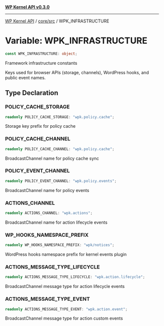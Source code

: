 [**WP Kernel API v0.3.0**](../../../README.md)

---

[WP Kernel API](../../../README.md) / [core/src](../README.md) / WPK_INFRASTRUCTURE

# Variable: WPK_INFRASTRUCTURE

```ts
const WPK_INFRASTRUCTURE: object;
```

Framework infrastructure constants

Keys used for browser APIs (storage, channels), WordPress hooks, and public event names.

## Type Declaration

### POLICY_CACHE_STORAGE

```ts
readonly POLICY_CACHE_STORAGE: "wpk.policy.cache";
```

Storage key prefix for policy cache

### POLICY_CACHE_CHANNEL

```ts
readonly POLICY_CACHE_CHANNEL: "wpk.policy.cache";
```

BroadcastChannel name for policy cache sync

### POLICY_EVENT_CHANNEL

```ts
readonly POLICY_EVENT_CHANNEL: "wpk.policy.events";
```

BroadcastChannel name for policy events

### ACTIONS_CHANNEL

```ts
readonly ACTIONS_CHANNEL: "wpk.actions";
```

BroadcastChannel name for action lifecycle events

### WP_HOOKS_NAMESPACE_PREFIX

```ts
readonly WP_HOOKS_NAMESPACE_PREFIX: "wpk/notices";
```

WordPress hooks namespace prefix for kernel events plugin

### ACTIONS_MESSAGE_TYPE_LIFECYCLE

```ts
readonly ACTIONS_MESSAGE_TYPE_LIFECYCLE: "wpk.action.lifecycle";
```

BroadcastChannel message type for action lifecycle events

### ACTIONS_MESSAGE_TYPE_EVENT

```ts
readonly ACTIONS_MESSAGE_TYPE_EVENT: "wpk.action.event";
```

BroadcastChannel message type for action custom events
